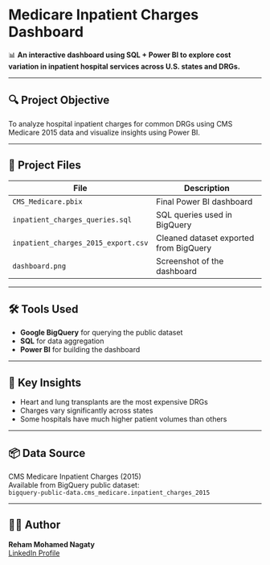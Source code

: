 # Medicare Inpatient Charges Dashboard

📊 **An interactive dashboard using SQL + Power BI to explore cost variation in inpatient hospital services across U.S. states and DRGs.**

---

## 🔍 Project Objective
To analyze hospital inpatient charges for common DRGs using CMS Medicare 2015 data and visualize insights using Power BI.

---

## 📁 Project Files

| File | Description |
|------|-------------|
| `CMS_Medicare.pbix` | Final Power BI dashboard |
| `inpatient_charges_queries.sql` | SQL queries used in BigQuery |
| `inpatient_charges_2015_export.csv` | Cleaned dataset exported from BigQuery |
| `dashboard.png` | Screenshot of the dashboard |

---

## 🛠 Tools Used
- **Google BigQuery** for querying the public dataset
- **SQL** for data aggregation
- **Power BI** for building the dashboard

---

## 🧠 Key Insights
- Heart and lung transplants are the most expensive DRGs
- Charges vary significantly across states
- Some hospitals have much higher patient volumes than others

---

## 📦 Data Source
CMS Medicare Inpatient Charges (2015)  
Available from BigQuery public dataset:  
`bigquery-public-data.cms_medicare.inpatient_charges_2015`

---

## 🙋‍♀️ Author
**Reham Mohamed Nagaty**  
[LinkedIn Profile](https://www.linkedin.com/in/reham-mohamed-nagaty/)
